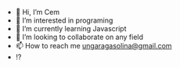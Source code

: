 - 👋 Hi, I’m Cem
- 👀 I’m interested in programing
- 🌱 I’m currently learning Javascript
- 💞️ I’m looking to collaborate on any field
- 📫 How to reach me ungaragasolina@gmail.com
- !?
